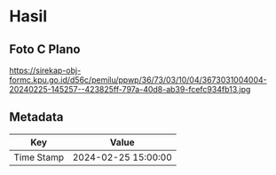 # Hasil

## Foto C Plano

https://sirekap-obj-formc.kpu.go.id/d56c/pemilu/ppwp/36/73/03/10/04/3673031004004-20240225-145257--423825ff-797a-40d8-ab39-fcefc934fb13.jpg


## Metadata

| Key        | Value               |
| ---------- | ------------------- |
| Time Stamp | 2024-02-25 15:00:00 |



